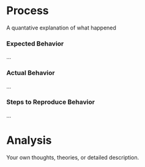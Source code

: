 # Process
A quantative explanation of what happened

### Expected Behavior
...

### Actual Behavior
...

### Steps to Reproduce Behavior
...

# Analysis
Your own thoughts, theories, or detailed description.
